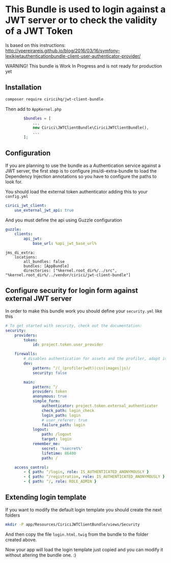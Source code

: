 # This Bundle is used to login against a JWT server or to check the validity of a JWT Token

Is based on this instructions: http://ypereirareis.github.io/blog/2016/03/16/symfony-lexikjwtauthenticationbundle-client-user-authenticator-provider/

WARNING! This bundle is Work In Progress and is not ready for production yet

## Installation

```bash
composer require ciricihq/jwt-client-bundle
```

Then add to `AppKernel.php`

```php
        $bundles = [
            ...
            new Cirici\JWTClientBundle\CiriciJWTClientBundle(),
            ...
        ];
```

## Configuration

If you are planning to use the bundle as a Authentication service against a JWT server,
the first step is to configure jms/di-extra-bundle to load the Dependency Injection annotations
so you have to configure the paths to look for.

You should load the external token authenticator adding this to your `config.yml`

```yml
cirici_jwt_client:
    use_external_jwt_api: true
```

And you must define the api using Guzzle configuration

```yml
guzzle:
    clients:
        api_jwt:
            base_url: %api_jwt_base_url%
```

```
jms_di_extra:
    locations:
        all_bundles: false
        bundles: [AppBundle]
        directories: ["%kernel.root_dir%/../src", "%kernel.root_dir%/../vendor/cirici/jwt-client-bundle"]
```

## Configure security for login form against external JWT server

In order to make this bundle work you should define your `security.yml` like this

```yaml
# To get started with security, check out the documentation:
security:
    providers:
        token:
            id: project.token.user_provider

    firewalls:
        # disables authentication for assets and the profiler, adapt it according to your needs
        dev:
            pattern: ^/(_(profiler|wdt)|css|images|js)/
            security: false

        main:
            pattern: ^/
            provider: token
            anonymous: true
            simple_form:
                authenticator: project.token.external_authenticator
                check_path: login_check
                login_path: login
                # user_referer: true
                failure_path: login
            logout:
                path: /logout
                target: login
            remember_me:
                secret: '%secret%'
                lifetime: 86400
                path: /

    access_control:
        - { path: ^/login, role: IS_AUTHENTICATED_ANONYMOUSLY }
        - { path: ^/registration, role: IS_AUTHENTICATED_ANONYMOUSLY }
        - { path: ^/, role: ROLE_ADMIN }
```

## Extending login template

If you want to modify the default login template you should create the next folders

```bash
mkdir -P app/Resources/CiriciJWTClientBundle/views/Security
```

And then copy the file `login.html.twig` from the bundle to the folder created above.

Now your app will load the login template just copied and you can modify it without altering the bundle one. :)
